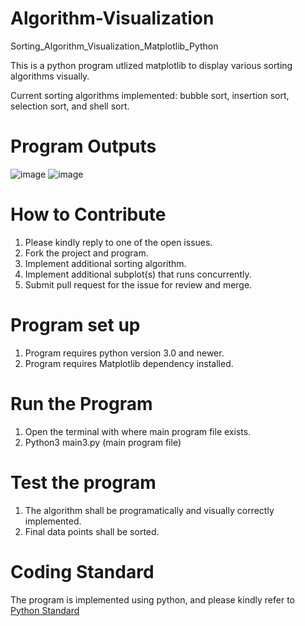 # Algorithm-Visualization
Sorting_Algorithm_Visualization_Matplotlib_Python

This is a python program utlized matplotlib to display various sorting algorithms visually. 

Current sorting algorithms implemented: bubble sort, insertion sort, selection sort, and shell sort.

# Program Outputs
![image](https://user-images.githubusercontent.com/60247861/143500148-5f2a634a-5132-42e8-975b-1cb742bf59af.png)
![image](https://user-images.githubusercontent.com/60247861/143500299-61c17b72-b7f5-47c1-bf18-fca9544561ef.png)

# How to Contribute
1. Please kindly reply to one of the open issues.
2. Fork the project and program. 
3. Implement additional sorting algorithm.
4. Implement additional subplot(s) that runs concurrently.
5. Submit pull request for the issue for review and merge. 

# Program set up
1. Program requires python version 3.0 and newer. 
2. Program requires Matplotlib dependency installed.

# Run the Program
1. Open the terminal with where main program file exists.
2. Python3 main3.py (main program file)

# Test the program
1. The algorithm shall be programatically and visually correctly implemented. 
2. Final data points shall be sorted. 

# Coding Standard
The program is implemented using python, and please kindly refer to [Python Standard](https://www.python.org/dev/peps/pep-0008/)
